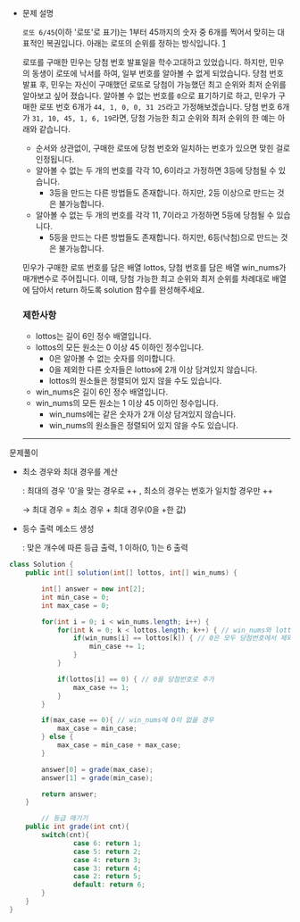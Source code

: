 - 문제 설명

    `로또 6/45`(이하 '로또'로 표기)는 1부터 45까지의 숫자 중 6개를 찍어서 맞히는 대표적인 복권입니다. 아래는 로또의 순위를 정하는 방식입니다. [1](https://programmers.co.kr/learn/courses/30/lessons/77484#fn1)


    로또를 구매한 민우는 당첨 번호 발표일을 학수고대하고 있었습니다. 하지만, 민우의 동생이 로또에 낙서를 하여, 일부 번호를 알아볼 수 없게 되었습니다. 당첨 번호 발표 후, 민우는 자신이 구매했던 로또로 당첨이 가능했던 최고 순위와 최저 순위를 알아보고 싶어 졌습니다. 알아볼 수 없는 번호를 `0`으로 표기하기로 하고, 민우가 구매한 로또 번호 6개가 `44, 1, 0, 0, 31 25`라고 가정해보겠습니다. 당첨 번호 6개가 `31, 10, 45, 1, 6, 19`라면, 당첨 가능한 최고 순위와 최저 순위의 한 예는 아래와 같습니다.


    - 순서와 상관없이, 구매한 로또에 당첨 번호와 일치하는 번호가 있으면 맞힌 걸로 인정됩니다.
    - 알아볼 수 없는 두 개의 번호를 각각 10, 6이라고 가정하면 3등에 당첨될 수 있습니다.
        - 3등을 만드는 다른 방법들도 존재합니다. 하지만, 2등 이상으로 만드는 것은 불가능합니다.
    - 알아볼 수 없는 두 개의 번호를 각각 11, 7이라고 가정하면 5등에 당첨될 수 있습니다.
        - 5등을 만드는 다른 방법들도 존재합니다. 하지만, 6등(낙첨)으로 만드는 것은 불가능합니다.

    민우가 구매한 로또 번호를 담은 배열 lottos, 당첨 번호를 담은 배열 win_nums가 매개변수로 주어집니다. 이때, 당첨 가능한 최고 순위와 최저 순위를 차례대로 배열에 담아서 return 하도록 solution 함수를 완성해주세요.

    ### 제한사항

    - lottos는 길이 6인 정수 배열입니다.
    - lottos의 모든 원소는 0 이상 45 이하인 정수입니다.
        - 0은 알아볼 수 없는 숫자를 의미합니다.
        - 0을 제외한 다른 숫자들은 lottos에 2개 이상 담겨있지 않습니다.
        - lottos의 원소들은 정렬되어 있지 않을 수도 있습니다.
    - win_nums은 길이 6인 정수 배열입니다.
    - win_nums의 모든 원소는 1 이상 45 이하인 정수입니다.
        - win_nums에는 같은 숫자가 2개 이상 담겨있지 않습니다.
        - win_nums의 원소들은 정렬되어 있지 않을 수도 있습니다.

    ---

   

문제풀이

- 최소 경우와 최대 경우를 계산

    : 최대의 경우 '0'을 맞는 경우로 ++ , 최소의 경우는 번호가 일치할 경우만 ++ 

    → 최대 경우 = 최소 경우 + 최대 경우(0을 +한 값)

- 등수 출력 메소드 생성

    : 맞은 개수에 따른 등급 출력, 1 이하(0, 1)는 6 출력

```java
class Solution {
    public int[] solution(int[] lottos, int[] win_nums) {

        int[] answer = new int[2];
        int min_case = 0;
        int max_case = 0;

        for(int i = 0; i < win_nums.length; i++) {
            for(int k = 0; k < lottos.length; k++) { // win_nums와 lottos 비교
                if(win_nums[i] == lottos[k]) { // 0은 모두 당첨번호에서 제외 
                    min_case += 1;
                }
            }

            if(lottos[i] == 0) { // 0을 당첨번호로 추가 
                max_case += 1;
            }
        }

        if(max_case == 0){ // win_nums에 0이 없을 경우 
            max_case = min_case;
        } else {
            max_case = min_case + max_case;
        }

        answer[0] = grade(max_case);
        answer[1] = grade(min_case);

        return answer;
    }

		// 등급 매기기 
    public int grade(int cnt){
        switch(cnt){
                case 6: return 1;
                case 5: return 2;
                case 4: return 3;
                case 3: return 4;
                case 2: return 5;
                default: return 6;
        }
    }
}
```
